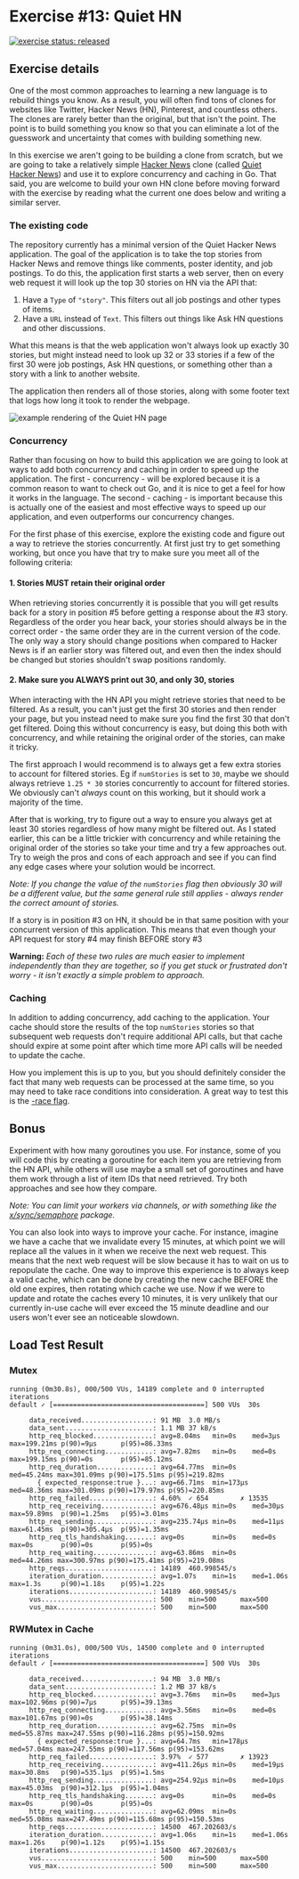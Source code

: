 # Exercise #13: Quiet HN

[![exercise status: released](https://img.shields.io/badge/exercise%20status-released-green.svg?style=for-the-badge)](https://gophercises.com/exercises/quiet_hn)

## Exercise details

One of the most common approaches to learning a new language is to rebuild things you know. As a result, you will often find tons of clones for websites like Twitter, Hacker News (HN), Pinterest, and countless others. The clones are rarely better than the original, but that isn't the point. The point is to build something you know so that you can eliminate a lot of the guesswork and uncertainty that comes with building something new.

In this exercise we aren't going to be building a clone from scratch, but we are going to take a relatively simple [Hacker News](https://news.ycombinator.com) clone (called [Quiet Hacker News](https://github.com/tomspeak/quiet-hacker-news)) and use it to explore concurrency and caching in Go. That said, you are welcome to build your own HN clone before moving forward with the exercise by reading what the current one does below and writing a similar server.


### The existing code

The repository currently has a minimal version of the Quiet Hacker News application. The goal of the application is to take the top stories from Hacker News and remove things like comments, poster identity, and job postings. To do this, the application first starts a web server, then on every web request it will look up the top 30 stories on HN via the API that:

1. Have a `Type` of `"story"`. This filters out all job postings and other types of items.
2. Have a `URL` instead of `Text`. This filters out things like Ask HN questions and other discussions.

What this means is that the web application won't always look up exactly 30 stories, but might instead need to look up 32 or 33 stories if a few of the first 30 were job postings, Ask HN questions, or something other than a story with a link to another website.

The application then renders all of those stories, along with some footer text that logs how long it took to render the webpage.

![example rendering of the Quiet HN page](https://www.dropbox.com/s/nexh2oql60a25df/Screenshot%202018-04-02%2017.34.01.png?dl=0&raw=1)

### Concurrency

Rather than focusing on how to build this application we are going to look at ways to add both concurrency and caching in order to speed up the application. The first - concurrency - will be explored because it is a common reason to want to check out Go, and it is nice to get a feel for how it works in the language. The second - caching - is important because this is actually one of the easiest and most effective ways to speed up our application, and even outperforms our concurrency changes.

For the first phase of this exercise, explore the existing code and figure out a way to retrieve the stories concurrently. At first just try to get something working, but once you have that try to make sure you meet all of the following criteria:

#### 1. Stories MUST retain their original order

When retrieving stories concurrently it is possible that you will get results back for a story in position #5 before getting a response about the #3 story. Regardless of the order you hear back, your stories should always be in the correct order - the same order they are in the current version of the code. The only way a story should change positions when compared to Hacker News is if an earlier story was filtered out, and even then the index should be changed but stories shouldn't swap positions randomly.

#### 2. Make sure you ALWAYS print out 30, and only 30, stories

When interacting with the HN API you might retrieve stories that need to be filtered. As a result, you can't just get the first 30 stories and then render your page, but you instead need to make sure you find the first 30 that don't get filtered. Doing this without concurrency is easy, but doing this both with concurrency, and while retaining the original order of the stories, can make it tricky.

The first approach I would recommend is to always get a few extra stories to account for filtered stories. Eg if `numStories` is set to `30`, maybe we should always retrieve `1.25 * 30` stories concurrently to account for filtered stories. We obviously can't *always* count on this working, but it should work a majority of the time.

After that is working, try to figure out a way to ensure you always get at least 30 stories regardless of how many might be filtered out. As I stated earlier, this can be a little trickier with concurrency and while retaining the original order of the stories so take your time and try a few approaches out. Try to weigh the pros and cons of each approach and see if you can find any edge cases where your solution would be incorrect.

*Note: If you change the value of the `numStories` flag then obviously 30 will be a different value, but the same general rule still applies - always render the correct amount of stories.*

If a story is in position #3 on HN, it should be in that same position with your concurrent version of this application. This means that even though your API request for story #4 may finish BEFORE story #3

**Warning:** *Each of these two rules are much easier to implement independently than they are together, so if you get stuck or frustrated don't worry - it isn't exactly a simple problem to approach.*

### Caching

In addition to adding concurrency, add caching to the application. Your cache should store the results of the top `numStories` stories so that subsequent web requests don't require additional API calls, but that cache should expire at some point after which time more API calls will be needed to update the cache.

How you implement this is up to you, but you should definitely consider the fact that many web requests can be processed at the same time, so you may need to take race conditions into consideration. A great way to test this is the [-race flag](https://blog.golang.org/race-detector).


## Bonus

Experiment with how many goroutines you use. For instance, some of you will code this by creating a goroutine for each item you are retrieving from the HN API, while others will use maybe a small set of goroutines and have them work through a list of item IDs that need retrieved. Try both approaches and see how they compare.

*Note: You can limit your workers via channels, or with something like the [x/sync/semaphore](https://godoc.org/golang.org/x/sync/semaphore) package.*

You can also look into ways to improve your cache. For instance, imagine we have a cache that we invalidate every 15 minutes, at which point we will replace all the values in it when we receive the next web request. This means that the next web request will be slow because it has to wait on us to repopulate the cache. One way to improve this experience is to always keep a valid cache, which can be done by creating the new cache BEFORE the old one expires, then rotating which cache we use. Now if we were to update and rotate the caches every 10 minutes, it is very unlikely that our currently in-use cache will ever exceed the 15 minute deadline and our users won't ever see an noticeable slowdown. 

## Load Test Result
### Mutex
```
running (0m30.8s), 000/500 VUs, 14189 complete and 0 interrupted iterations
default ✓ [======================================] 500 VUs  30s

     data_received..................: 91 MB  3.0 MB/s
     data_sent......................: 1.1 MB 37 kB/s
     http_req_blocked...............: avg=8.04ms   min=0s    med=3µs     max=199.21ms p(90)=9µs      p(95)=86.33ms 
     http_req_connecting............: avg=7.82ms   min=0s    med=0s      max=199.15ms p(90)=0s       p(95)=85.12ms 
     http_req_duration..............: avg=64.77ms  min=0s    med=45.24ms max=301.09ms p(90)=175.51ms p(95)=219.82ms
       { expected_response:true }...: avg=66.71ms  min=173µs med=48.36ms max=301.09ms p(90)=179.97ms p(95)=220.85ms
     http_req_failed................: 4.60%  ✓ 654        ✗ 13535
     http_req_receiving.............: avg=676.48µs min=0s    med=30µs    max=59.89ms  p(90)=1.25ms   p(95)=3.01ms  
     http_req_sending...............: avg=235.74µs min=0s    med=11µs    max=61.45ms  p(90)=305.4µs  p(95)=1.35ms  
     http_req_tls_handshaking.......: avg=0s       min=0s    med=0s      max=0s       p(90)=0s       p(95)=0s      
     http_req_waiting...............: avg=63.86ms  min=0s    med=44.26ms max=300.97ms p(90)=175.41ms p(95)=219.08ms
     http_reqs......................: 14189  460.998545/s
     iteration_duration.............: avg=1.07s    min=1s    med=1.06s   max=1.3s     p(90)=1.18s    p(95)=1.22s   
     iterations.....................: 14189  460.998545/s
     vus............................: 500    min=500      max=500
     vus_max........................: 500    min=500      max=500
```

### RWMutex in Cache
```
running (0m31.0s), 000/500 VUs, 14500 complete and 0 interrupted iterations
default ✓ [======================================] 500 VUs  30s

     data_received..................: 94 MB  3.0 MB/s
     data_sent......................: 1.2 MB 37 kB/s
     http_req_blocked...............: avg=3.76ms   min=0s    med=3µs     max=102.96ms p(90)=7µs      p(95)=39.13ms 
     http_req_connecting............: avg=3.56ms   min=0s    med=0s      max=101.67ms p(90)=0s       p(95)=38.14ms 
     http_req_duration..............: avg=62.75ms  min=0s    med=55.87ms max=247.55ms p(90)=116.28ms p(95)=150.92ms
       { expected_response:true }...: avg=64.7ms   min=178µs med=57.04ms max=247.55ms p(90)=117.56ms p(95)=153.62ms
     http_req_failed................: 3.97%  ✓ 577        ✗ 13923
     http_req_receiving.............: avg=411.26µs min=0s    med=19µs    max=30.8ms   p(90)=535.1µs  p(95)=1.5ms   
     http_req_sending...............: avg=254.92µs min=0s    med=10µs    max=45.03ms  p(90)=312.1µs  p(95)=1.04ms  
     http_req_tls_handshaking.......: avg=0s       min=0s    med=0s      max=0s       p(90)=0s       p(95)=0s      
     http_req_waiting...............: avg=62.09ms  min=0s    med=55.08ms max=247.49ms p(90)=115.68ms p(95)=150.53ms
     http_reqs......................: 14500  467.202603/s
     iteration_duration.............: avg=1.06s    min=1s    med=1.06s   max=1.26s    p(90)=1.12s    p(95)=1.15s   
     iterations.....................: 14500  467.202603/s
     vus............................: 500    min=500      max=500
     vus_max........................: 500    min=500      max=500
```